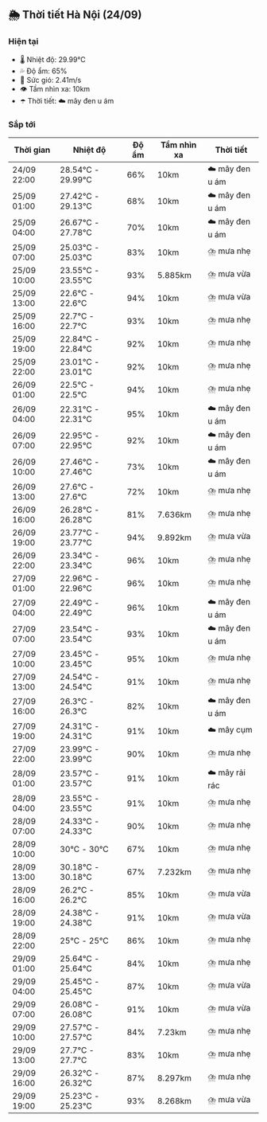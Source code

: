 ## 🌦️ Thời tiết Hà Nội (24/09)

### Hiện tại

- 🌡️ Nhiệt độ: 29.99℃
- 💦 Độ ẩm: 65%
- 💨 Sức gió: 2.41m/s
- 👁️ Tầm nhìn xa: 10km
- ☂️ Thời tiết: ☁️ mây đen u ám

### Sắp tới

| Thời gian | Nhiệt độ | Độ ẩm | Tầm nhìn xa | Thời tiết |
| --- | --- | --- | --- | --- |
| 24/09 22:00 | 28.54℃ - 29.99℃ | 66% | 10km | ☁️ mây đen u ám |
| 25/09 01:00 | 27.42℃ - 29.13℃ | 68% | 10km | ☁️ mây đen u ám |
| 25/09 04:00 | 26.67℃ - 27.78℃ | 70% | 10km | ☁️ mây đen u ám |
| 25/09 07:00 | 25.03℃ - 25.03℃ | 83% | 10km | ⛈️ mưa nhẹ |
| 25/09 10:00 | 23.55℃ - 23.55℃ | 93% | 5.885km | ⛈️ mưa vừa |
| 25/09 13:00 | 22.6℃ - 22.6℃ | 94% | 10km | ⛈️ mưa vừa |
| 25/09 16:00 | 22.7℃ - 22.7℃ | 93% | 10km | ⛈️ mưa nhẹ |
| 25/09 19:00 | 22.84℃ - 22.84℃ | 92% | 10km | ⛈️ mưa nhẹ |
| 25/09 22:00 | 23.01℃ - 23.01℃ | 92% | 10km | ⛈️ mưa nhẹ |
| 26/09 01:00 | 22.5℃ - 22.5℃ | 94% | 10km | ⛈️ mưa nhẹ |
| 26/09 04:00 | 22.31℃ - 22.31℃ | 95% | 10km | ☁️ mây đen u ám |
| 26/09 07:00 | 22.95℃ - 22.95℃ | 92% | 10km | ☁️ mây đen u ám |
| 26/09 10:00 | 27.46℃ - 27.46℃ | 73% | 10km | ☁️ mây đen u ám |
| 26/09 13:00 | 27.6℃ - 27.6℃ | 72% | 10km | ⛈️ mưa nhẹ |
| 26/09 16:00 | 26.28℃ - 26.28℃ | 81% | 7.636km | ⛈️ mưa nhẹ |
| 26/09 19:00 | 23.77℃ - 23.77℃ | 94% | 9.892km | ⛈️ mưa vừa |
| 26/09 22:00 | 23.34℃ - 23.34℃ | 96% | 10km | ⛈️ mưa nhẹ |
| 27/09 01:00 | 22.96℃ - 22.96℃ | 96% | 10km | ⛈️ mưa nhẹ |
| 27/09 04:00 | 22.49℃ - 22.49℃ | 96% | 10km | ☁️ mây đen u ám |
| 27/09 07:00 | 23.54℃ - 23.54℃ | 93% | 10km | ☁️ mây đen u ám |
| 27/09 10:00 | 23.45℃ - 23.45℃ | 95% | 10km | ⛈️ mưa nhẹ |
| 27/09 13:00 | 24.54℃ - 24.54℃ | 91% | 10km | ⛈️ mưa nhẹ |
| 27/09 16:00 | 26.3℃ - 26.3℃ | 82% | 10km | ☁️ mây đen u ám |
| 27/09 19:00 | 24.31℃ - 24.31℃ | 91% | 10km | ☁️ mây cụm |
| 27/09 22:00 | 23.99℃ - 23.99℃ | 90% | 10km | ⛈️ mưa nhẹ |
| 28/09 01:00 | 23.57℃ - 23.57℃ | 91% | 10km | ☁️ mây rải rác |
| 28/09 04:00 | 23.55℃ - 23.55℃ | 91% | 10km | ⛈️ mưa nhẹ |
| 28/09 07:00 | 24.33℃ - 24.33℃ | 90% | 10km | ⛈️ mưa nhẹ |
| 28/09 10:00 | 30℃ - 30℃ | 67% | 10km | ⛈️ mưa nhẹ |
| 28/09 13:00 | 30.18℃ - 30.18℃ | 67% | 7.232km | ⛈️ mưa nhẹ |
| 28/09 16:00 | 26.2℃ - 26.2℃ | 85% | 10km | ⛈️ mưa vừa |
| 28/09 19:00 | 24.38℃ - 24.38℃ | 91% | 10km | ⛈️ mưa vừa |
| 28/09 22:00 | 25℃ - 25℃ | 86% | 10km | ⛈️ mưa nhẹ |
| 29/09 01:00 | 25.64℃ - 25.64℃ | 84% | 10km | ⛈️ mưa nhẹ |
| 29/09 04:00 | 25.45℃ - 25.45℃ | 87% | 10km | ⛈️ mưa vừa |
| 29/09 07:00 | 26.08℃ - 26.08℃ | 91% | 10km | ⛈️ mưa vừa |
| 29/09 10:00 | 27.57℃ - 27.57℃ | 84% | 7.23km | ⛈️ mưa nhẹ |
| 29/09 13:00 | 27.7℃ - 27.7℃ | 83% | 10km | ⛈️ mưa nhẹ |
| 29/09 16:00 | 26.32℃ - 26.32℃ | 87% | 8.297km | ⛈️ mưa nhẹ |
| 29/09 19:00 | 25.23℃ - 25.23℃ | 93% | 8.268km | ⛈️ mưa vừa |
